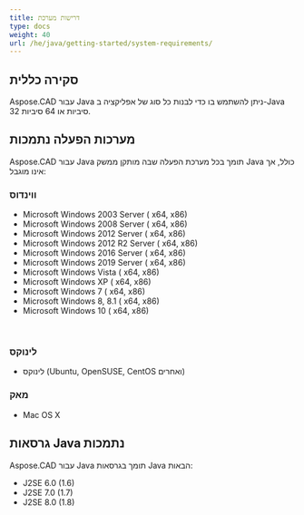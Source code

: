 ```yaml
---
title: דרישות מערכת
type: docs
weight: 40
url: /he/java/getting-started/system-requirements/
---
```


## **סקירה כללית**
Aspose.CAD עבור Java ניתן להשתמש בו כדי לבנות כל סוג של אפליקציה ב-Java 32 סיביות או 64 סיביות.
## **מערכות הפעלה נתמכות**
Aspose.CAD עבור Java תומך בכל מערכת הפעלה שבה מותקן ממשק Java כולל, אך אינו מוגבל:

### **ווינדוס**
- Microsoft Windows 2003 Server ( x64, x86)
- Microsoft Windows 2008 Server ( x64, x86)
- Microsoft Windows 2012 Server ( x64, x86)
- Microsoft Windows 2012 R2 Server ( x64, x86)
- Microsoft Windows 2016 Server ( x64, x86)
- Microsoft Windows 2019 Server ( x64, x86)
- Microsoft Windows Vista ( x64, x86)
- Microsoft Windows XP ( x64, x86)
- Microsoft Windows 7 ( x64, x86)
- Microsoft Windows 8, 8.1 ( x64, x86)
- Microsoft Windows 10 ( x64, x86)

 
### **לינוקס**
- לינוקס (Ubuntu, OpenSUSE, CentOS ואחרים)

### **מאק**
- Mac OS X
## **גרסאות Java נתמכות**
Aspose.CAD עבור Java תומך בגרסאות Java הבאות:

- J2SE 6.0 (1.6)
- J2SE 7.0 (1.7)
- J2SE 8.0 (1.8)
